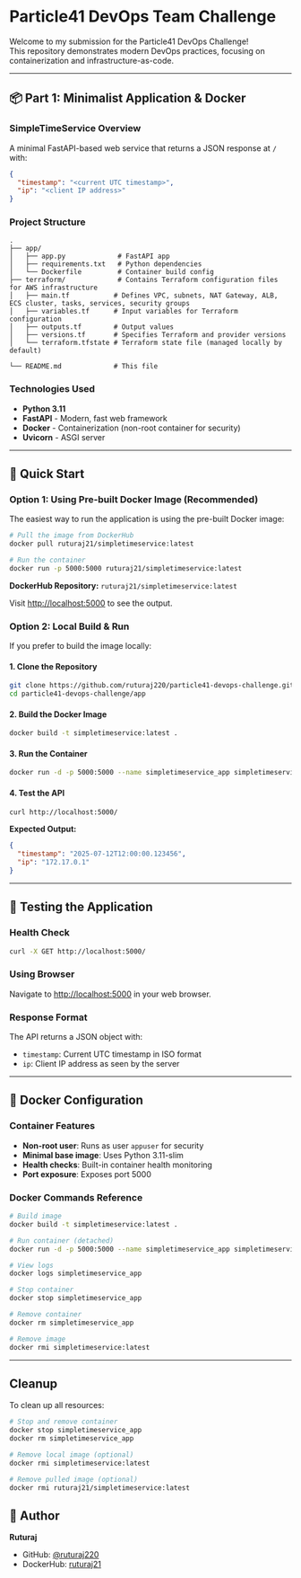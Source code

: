 # Particle41 DevOps Team Challenge

Welcome to my submission for the Particle41 DevOps Challenge!  
This repository demonstrates modern DevOps practices, focusing on containerization and infrastructure-as-code.

---

## 📦 Part 1: Minimalist Application & Docker

### SimpleTimeService Overview

A minimal FastAPI-based web service that returns a JSON response at `/` with:

```json
{
  "timestamp": "<current UTC timestamp>",
  "ip": "<client IP address>"
}
```

### Project Structure

```
.
├── app/
│   ├── app.py             # FastAPI app
│   ├── requirements.txt   # Python dependencies
│   └── Dockerfile         # Container build config
├── terraform/             # Contains Terraform configuration files for AWS infrastructure            
│   ├── main.tf           # Defines VPC, subnets, NAT Gateway, ALB, ECS cluster, tasks, services, security groups
│   ├── variables.tf      # Input variables for Terraform configuration
│   ├── outputs.tf        # Output values
│   ├── versions.tf       # Specifies Terraform and provider versions
│   └── terraform.tfstate # Terraform state file (managed locally by default)

└── README.md             # This file
```

### Technologies Used

- **Python 3.11**
- **FastAPI** - Modern, fast web framework
- **Docker** - Containerization (non-root container for security)
- **Uvicorn** - ASGI server

---

## 🚀 Quick Start

### Option 1: Using Pre-built Docker Image (Recommended)

The easiest way to run the application is using the pre-built Docker image:

```bash
# Pull the image from DockerHub
docker pull ruturaj21/simpletimeservice:latest

# Run the container
docker run -p 5000:5000 ruturaj21/simpletimeservice:latest
```

**DockerHub Repository:** `ruturaj21/simpletimeservice:latest`

Visit [http://localhost:5000](http://localhost:5000) to see the output.

### Option 2: Local Build & Run

If you prefer to build the image locally:

#### 1. Clone the Repository

```bash
git clone https://github.com/ruturaj220/particle41-devops-challenge.git
cd particle41-devops-challenge/app
```

#### 2. Build the Docker Image

```bash
docker build -t simpletimeservice:latest .
```

#### 3. Run the Container

```bash
docker run -d -p 5000:5000 --name simpletimeservice_app simpletimeservice:latest
```

#### 4. Test the API

```bash
curl http://localhost:5000/
```

**Expected Output:**
```json
{
  "timestamp": "2025-07-12T12:00:00.123456",
  "ip": "172.17.0.1"
}
```

---

## 🧪 Testing the Application

### Health Check
```bash
curl -X GET http://localhost:5000/
```

### Using Browser
Navigate to [http://localhost:5000](http://localhost:5000) in your web browser.

### Response Format
The API returns a JSON object with:
- `timestamp`: Current UTC timestamp in ISO format
- `ip`: Client IP address as seen by the server

---

## 🐳 Docker Configuration

### Container Features
- **Non-root user**: Runs as user `appuser` for security
- **Minimal base image**: Uses Python 3.11-slim
- **Health checks**: Built-in container health monitoring
- **Port exposure**: Exposes port 5000

### Docker Commands Reference

```bash
# Build image
docker build -t simpletimeservice:latest .

# Run container (detached)
docker run -d -p 5000:5000 --name simpletimeservice_app simpletimeservice:latest

# View logs
docker logs simpletimeservice_app

# Stop container
docker stop simpletimeservice_app

# Remove container
docker rm simpletimeservice_app

# Remove image
docker rmi simpletimeservice:latest
```

---

## Cleanup

To clean up all resources:

```bash
# Stop and remove container
docker stop simpletimeservice_app
docker rm simpletimeservice_app

# Remove local image (optional)
docker rmi simpletimeservice:latest

# Remove pulled image (optional)
docker rmi ruturaj21/simpletimeservice:latest
```

## 👤 Author

**Ruturaj**
- GitHub: [@ruturaj220](https://github.com/ruturaj220)
- DockerHub: [ruturaj21](https://hub.docker.com/u/ruturaj21)